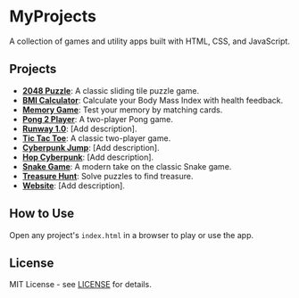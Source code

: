 # MyProjects

A collection of games and utility apps built with HTML, CSS, and JavaScript.

## Projects
- **[2048 Puzzle](2048-puzzle/index.html)**: A classic sliding tile puzzle game.
- **[BMI Calculator](bmi-calculator/index.html)**: Calculate your Body Mass Index with health feedback.
- **[Memory Game](memory-game/index.html)**: Test your memory by matching cards.
- **[Pong 2 Player](pong-2-player/index.html)**: A two-player Pong game.
- **[Runway 1.0](runway/index.html)**: [Add description].
- **[Tic Tac Toe](tic-tac-toe/index.html)**: A classic two-player game.
- **[Cyberpunk Jump](cyberpunk-jump/index.html)**: [Add description].
- **[Hop Cyberpunk](hop-cyberpunk/index.html)**: [Add description].
- **[Snake Game](snake/index.html)**: A modern take on the classic Snake game.
- **[Treasure Hunt](treasure-hunt/index.html)**: Solve puzzles to find treasure.
- **[Website](website/index.html)**: [Add description].

## How to Use
Open any project's `index.html` in a browser to play or use the app.

## License
MIT License - see [LICENSE](LICENSE) for details.